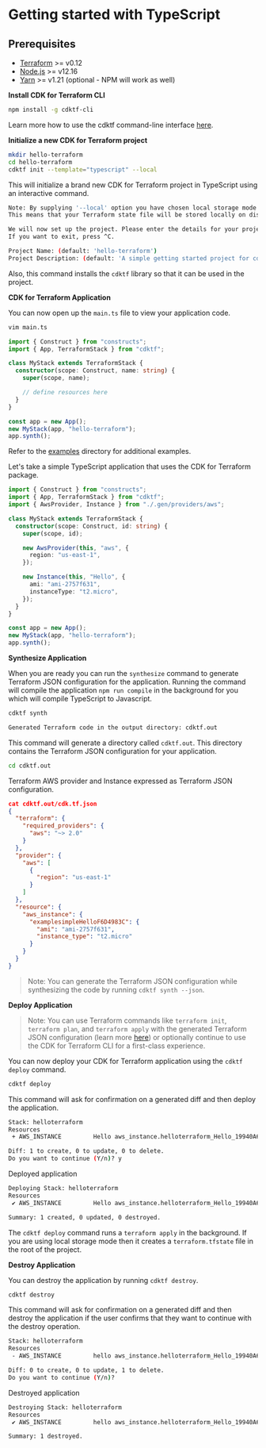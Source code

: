 # Getting started with TypeScript

## Prerequisites

- [Terraform](https://www.terraform.io/downloads.html) >= v0.12
- [Node.js](https://nodejs.org) >= v12.16
- [Yarn](https://yarnpkg.com/en/docs/install) >= v1.21 (optional - NPM will work as well)

**Install CDK for Terraform CLI**

```bash
npm install -g cdktf-cli
```

Learn more how to use the cdktf command-line interface [here](../cli-commands.md).

**Initialize a new CDK for Terraform project**

```bash
mkdir hello-terraform
cd hello-terraform
cdktf init --template="typescript" --local
```

This will initialize a brand new CDK for Terraform project in TypeScript using an interactive command.

```bash
Note: By supplying '--local' option you have chosen local storage mode for storing the state of your stack.
This means that your Terraform state file will be stored locally on disk in a file 'terraform.tfstate' in the root of your project.

We will now set up the project. Please enter the details for your project.
If you want to exit, press ^C.

Project Name: (default: 'hello-terraform')
Project Description: (default: 'A simple getting started project for cdktf.')
```

Also, this command installs the `cdktf` library so that it can be used in the project.

**CDK for Terraform Application**

You can now open up the `main.ts` file to view your application code.

```bash
vim main.ts
```

```typescript
import { Construct } from "constructs";
import { App, TerraformStack } from "cdktf";

class MyStack extends TerraformStack {
  constructor(scope: Construct, name: string) {
    super(scope, name);

    // define resources here
  }
}

const app = new App();
new MyStack(app, "hello-terraform");
app.synth();
```

Refer to the [examples](../../examples/) directory for additional examples.

Let's take a simple TypeScript application that uses the CDK for Terraform package.

```typescript
import { Construct } from "constructs";
import { App, TerraformStack } from "cdktf";
import { AwsProvider, Instance } from "./.gen/providers/aws";

class MyStack extends TerraformStack {
  constructor(scope: Construct, id: string) {
    super(scope, id);

    new AwsProvider(this, "aws", {
      region: "us-east-1",
    });

    new Instance(this, "Hello", {
      ami: "ami-2757f631",
      instanceType: "t2.micro",
    });
  }
}

const app = new App();
new MyStack(app, "hello-terraform");
app.synth();
```

**Synthesize Application**

When you are ready you can run the `synthesize` command to generate Terraform JSON configuration for the application.
Running the command will compile the application `npm run compile` in the background for
you which will compile TypeScript to Javascript.

```bash
cdktf synth
```

```bash
Generated Terraform code in the output directory: cdktf.out
```

This command will generate a directory called `cdktf.out`. This directory contains the Terraform JSON configuration for
your application.

```bash
cd cdktf.out
```

Terraform AWS provider and Instance expressed as Terraform JSON configuration.

```json
cat cdktf.out/cdk.tf.json
{
  "terraform": {
    "required_providers": {
      "aws": "~> 2.0"
    }
  },
  "provider": {
    "aws": [
      {
        "region": "us-east-1"
      }
    ]
  },
  "resource": {
    "aws_instance": {
      "examplesimpleHelloF6D4983C": {
        "ami": "ami-2757f631",
        "instance_type": "t2.micro"
      }
    }
  }
}
```

> Note: You can generate the Terraform JSON configuration while synthesizing the code by running `cdktf synth --json`.

**Deploy Application**

> Note: You can use Terraform commands like `terraform init`, `terraform plan`, and `terraform apply` with the generated
> Terraform JSON configuration (learn more [here](../working-with-cdk-for-terraform/synthesizing-config.md)) or optionally continue to use the CDK for Terraform CLI for a first-class experience.

You can now deploy your CDK for Terraform application using the `cdktf deploy` command.

```bash
cdktf deploy
```

This command will ask for confirmation on a generated diff and then deploy the application.

```bash
Stack: helloterraform
Resources
 + AWS_INSTANCE         Hello aws_instance.helloterraform_Hello_19940A68

Diff: 1 to create, 0 to update, 0 to delete.
Do you want to continue (Y/n)? y
```

Deployed application

```bash
Deploying Stack: helloterraform
Resources
 ✔ AWS_INSTANCE         Hello aws_instance.helloterraform_Hello_19940A68

Summary: 1 created, 0 updated, 0 destroyed.
```

The `cdktf deploy` command runs a `terraform apply` in the background. If you are using local storage mode then it creates a `terraform.tfstate` file in the root of the project.

**Destroy Application**

You can destroy the application by running `cdktf destroy`.

```bash
cdktf destroy
```

This command will ask for confirmation on a generated diff and then destroy the application if
the user confirms that they want to continue with the destroy operation.

```bash
Stack: helloterraform
Resources
 - AWS_INSTANCE         hello aws_instance.helloterraform_Hello_19940A68

Diff: 0 to create, 0 to update, 1 to delete.
Do you want to continue (Y/n)?
```

Destroyed application

```bash
Destroying Stack: helloterraform
Resources
 ✔ AWS_INSTANCE         hello aws_instance.helloterraform_Hello_19940A68

Summary: 1 destroyed.
```
